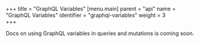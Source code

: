 +++
title = "GraphQL Variables"
[menu.main]
    parent = "api"
    name = "GraphQL Variables"
    identifier = "graphql-variables"
    weight = 3   
+++

Docs on using GraphQL variables in queries and mutations is coming soon.